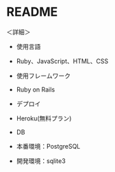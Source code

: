 # README

＜詳細＞

* 使用言語
* Ruby、JavaScript、HTML、CSS

* 使用フレームワーク
* Ruby on Rails

* デプロイ
* Heroku(無料プラン)

* DB
* 本番環境：PostgreSQL
* 開発環境：sqlite3
